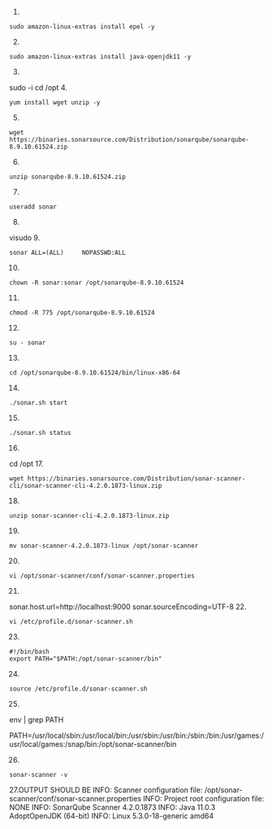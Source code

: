 1.
```
sudo amazon-linux-extras install epel -y

```
 2.
 ```
 sudo amazon-linux-extras install java-openjdk11 -y
 ```
 3.
 sudo -i
 cd /opt
 4.
 ```
 yum install wget unzip -y
 ```
 5.
 ```
 wget https://binaries.sonarsource.com/Distribution/sonarqube/sonarqube-8.9.10.61524.zip
 ```
 6.
 ```
 unzip sonarqube-8.9.10.61524.zip
 ```
 7.
 ```
 useradd sonar
 ```
 8.
 visudo
 9.
 ```
 sonar ALL=(ALL)     NOPASSWD:ALL
 ```
 10.
 ```
 chown -R sonar:sonar /opt/sonarqube-8.9.10.61524
 ```
 11.
 ```
 chmod -R 775 /opt/sonarqube-8.9.10.61524
 ```
 12.
 ```
 su - sonar
 ```
 13.
 ```
 cd /opt/sonarqube-8.9.10.61524/bin/linux-x86-64
 ```
 14.
 ```
 ./sonar.sh start
 ```
 15.
 ```
 ./sonar.sh status
 ```
 16.
 cd /opt
 17.
 ```
 wget https://binaries.sonarsource.com/Distribution/sonar-scanner-cli/sonar-scanner-cli-4.2.0.1873-linux.zip
 ```
 18.
 ```
 unzip sonar-scanner-cli-4.2.0.1873-linux.zip
 ```
 19.
 ```
 mv sonar-scanner-4.2.0.1873-linux /opt/sonar-scanner
 ```
 20.
 ```
 vi /opt/sonar-scanner/conf/sonar-scanner.properties
 ```
 21.
 sonar.host.url=http://localhost:9000
 sonar.sourceEncoding=UTF-8
 22.
 ```
 vi /etc/profile.d/sonar-scanner.sh
 ```
 23.
 ```
 #!/bin/bash
export PATH="$PATH:/opt/sonar-scanner/bin"
```
24.
```
source /etc/profile.d/sonar-scanner.sh
```
25.
env | grep PATH

PATH=/usr/local/sbin:/usr/local/bin:/usr/sbin:/usr/bin:/sbin:/bin:/usr/games:/usr/local/games:/snap/bin:/opt/sonar-scanner/bin

26.
```
sonar-scanner -v
```
27.OUTPUT SHOULD BE
INFO: Scanner configuration file: /opt/sonar-scanner/conf/sonar-scanner.properties
INFO: Project root configuration file: NONE
INFO: SonarQube Scanner 4.2.0.1873
INFO: Java 11.0.3 AdoptOpenJDK (64-bit)
INFO: Linux 5.3.0-18-generic amd64